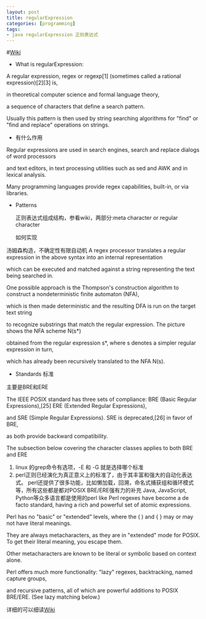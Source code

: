 ```yaml
---
layout: post
title: regularExpression
categories: [programming]
tags:
- java regularExpression 正则表达式
---
```


#[Wiki](https://en.wikipedia.org/wiki/Regular_expression)
 

- What is regularExpression:

 A regular expression, regex or regexp[1] (sometimes called a rational expression)[2][3] is,
  
  in theoretical computer science and formal language theory, 
  
  a sequence of characters that define a search pattern. 
  
 Usually this pattern is then used by string searching algorithms for "find" or "find and replace" operations on strings.
 
- 有什么作用

Regular expressions are used in search engines, search and replace dialogs of word processors 

and text editors, in text processing utilities such as sed and AWK and in lexical analysis.

 Many programming languages provide regex capabilities, built-in, or via libraries.
 
 - Patterns 
   
   正则表达式组成结构，参看wiki，两部分:meta character or  regular character 
   
   
   如何实现
   
 汤姆森构造，不确定性有限自动机
 A regex processor translates a regular expression in the above syntax into an internal representation 
 
 which can be executed and matched against a string representing the text being searched in.
 
  One possible approach is the Thompson's construction algorithm to construct a nondeterministic finite automaton (NFA), 
  
  which is then made deterministic and the resulting DFA is run on the target text string 
  
  to recognize substrings that match the regular expression. The picture shows the NFA scheme N(s*) 
  
  obtained from the regular expression s*, where s denotes a simpler regular expression in turn, 
  
 which has already been recursively translated to the NFA N(s).
 
 
 - Standards 标准
 
 主要是BRE和ERE
 
 The IEEE POSIX standard has three sets of compliance: BRE (Basic Regular Expressions),[25] ERE (Extended Regular Expressions), 
 
 and SRE (Simple Regular Expressions). SRE is deprecated,[26] in favor of BRE, 
 
 as both provide backward compatibility.
 
 The subsection below covering the character classes applies to both BRE and ERE
 
 1. linux 的grep命令有选项，-E 和 -G 就是选择哪个标准
 2. perl正则已经演化为真正意义上的标准了，由于其丰富和强大的自动化表达式。
 perl还提供了很多功能，比如懒加载，回溯，命名式捕获组和循环模式等，所有这些都是都对POSIX BRE/ERE强有力的补充
 Java, JavaScript, Python等众多语言都是使用的perl like
 Perl regexes have become a de facto standard, having a rich and powerful set of atomic expressions.
 
  Perl has no "basic" or "extended" levels, where the ( ) and { } may or may not have literal meanings. 
  
  They are always metacharacters, as they are in "extended" mode for POSIX. To get their literal meaning, you escape them. 
  
  Other metacharacters are known to be literal or symbolic based on context alone. 
   
  Perl offers much more functionality: "lazy" regexes, backtracking, named capture groups, 
  
  and recursive patterns,  all of which are powerful additions to POSIX BRE/ERE. (See lazy matching below.)
  
  
  
  详细的可以细读[Wiki](https://en.wikipedia.org/wiki/Regular_expression)
  
 
 
